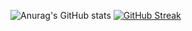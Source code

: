 ![Anurag's GitHub stats](https://github-readme-stats.vercel.app/api?username=Deja-vuuu&show_icons=true&theme=onedark)
[![GitHub Streak](https://github-readme-streak-stats.herokuapp.com?user=Deja-vuuu&theme=monokai-metallian&date_format=j%2Fn%5B%2FY%5D&background=2D3036&fire=C66C73&stroke=BCA772&ring=BCA772&sideLabels=C66C73)](https://git.io/streak-stats)
